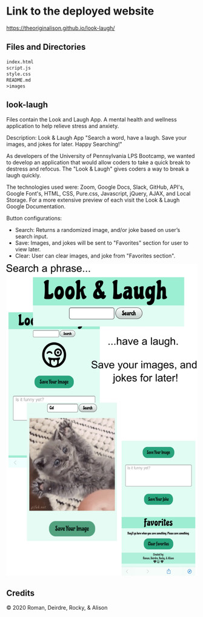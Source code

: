 # Link to the deployed website
https://theoriginalison.github.io/look-laugh/ 

## Files and Directories
```
index.html
script.js
style.css
README.md
>images 
```

## look-laugh
Files contain the Look and Laugh App. A mental health and wellness 
application to help relieve stress and anxiety. 

Description: Look & Laugh App
"Search a word, have a laugh. Save your images, and jokes for later. Happy Searching!"

As developers of the University of Pennsylvania LPS Bootcamp, we wanted to develop an application that would allow coders to take a quick break to destress
and refocus. The "Look & Laugh" gives coders a way to break a laugh quickly. 

The technologies used were:
Zoom, Google Docs, Slack, GitHub, API's, Google Font's, HTML, CSS, Pure.css, Javascript, jQuery, AJAX, and Local Storage. For a more extensive preview of each visit the Look & Laugh Google Documentation. 


Button configurations: 

- Search: Returns a randomized image, and/or joke based on user’s search input.
- Save: Images, and jokes will be sent to "Favorites" section for user to view later. 
- Clear: User can clear images, and joke from "Favorites section".

![Look & Laugh App Preview](images/preview-image.jpg)

## Credits
© 2020 Roman, Deirdre, Rocky, & Alison






